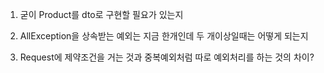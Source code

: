 1. 굳이 Product를 dto로 구현할 필요가 있는지

2. AllException을 상속받는 예외는 지금 한개인데 두 개이상일때는 어떻게 되는지

3. Request에 제약조건을 거는 것과 중복예외처럼 따로 예외처리를 하는 것의 차이?
